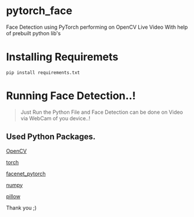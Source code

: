 # pytorch_face
Face Detection using PyTorch performing on OpenCV Live Video With help of prebuilt python lib's


# Installing Requiremets

`pip install requirements.txt`

# Running Face Detection..!

> Just Run the Python File and Face Detection can be done on Video via WebCam of you device..!


## Used Python Packages.
[OpenCV](https://opencv.org)

[torch](https://pytorch.org)

[facenet_pytorch](https://github.com/timesler/facenet-pytorch)

[numpy](https://numpy.org)

[pillow](https://pypi.org/project/Pillow/)

Thank you ;)
